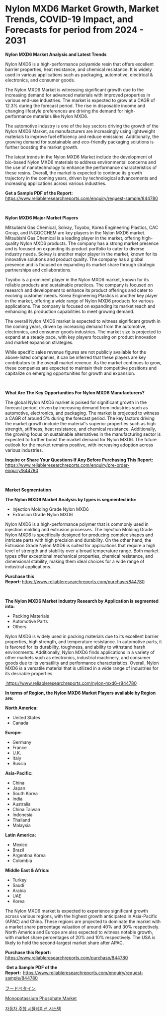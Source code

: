 <p><h1>Nylon MXD6 Market Growth, Market Trends, COVID-19 Impact, and Forecasts for period from 2024 - 2031</h1></p><p><strong>Nylon MXD6 Market Analysis and Latest Trends</strong></p>
<p><p>Nylon MXD6 is a high-performance polyamide resin that offers excellent barrier properties, heat resistance, and chemical resistance. It is widely used in various applications such as packaging, automotive, electrical & electronics, and consumer goods.</p><p>The Nylon MXD6 Market is witnessing significant growth due to the increasing demand for advanced materials with improved properties in various end-use industries. The market is expected to grow at a CAGR of 12.3% during the forecast period. The rise in disposable income and changing lifestyle preferences are driving the demand for high-performance materials like Nylon MXD6.</p><p>The automotive industry is one of the key sectors driving the growth of the Nylon MXD6 Market, as manufacturers are increasingly using lightweight materials to improve fuel efficiency and reduce emissions. Additionally, the growing demand for sustainable and eco-friendly packaging solutions is further boosting the market growth.</p><p>The latest trends in the Nylon MXD6 Market include the development of bio-based Nylon MXD6 materials to address environmental concerns and the use of nanotechnology to enhance the performance characteristics of these resins. Overall, the market is expected to continue its growth trajectory in the coming years, driven by technological advancements and increasing applications across various industries.</p></p>
<p><strong>Get a Sample PDF of the Report:&nbsp;</strong> <a href="https://www.reliableresearchreports.com/enquiry/request-sample/844780">https://www.reliableresearchreports.com/enquiry/request-sample/844780</a></p>
<p>&nbsp;</p>
<p><strong>Nylon MXD6 Major Market Players</strong></p>
<p><p>Mitsubishi Gas Chemical, Solvay, Toyobo, Korea Engineering Plastics, CAC Group, and INGOOCHEM are key players in the Nylon MXD6 market. Mitsubishi Gas Chemical is a leading player in the market, offering high-quality Nylon MXD6 products. The company has a strong market presence and is focused on expanding its product portfolio to cater to diverse industry needs. Solvay is another major player in the market, known for its innovative solutions and product quality. The company has a global presence and is focused on expanding its market share through strategic partnerships and collaborations. </p><p>Toyobo is a prominent player in the Nylon MXD6 market, known for its reliable products and sustainable practices. The company is focused on research and development to enhance its product offerings and cater to evolving customer needs. Korea Engineering Plastics is another key player in the market, offering a wide range of Nylon MXD6 products for various applications. The company is focused on expanding its market reach and enhancing its production capabilities to meet growing demand.</p><p>The overall Nylon MXD6 market is expected to witness significant growth in the coming years, driven by increasing demand from the automotive, electronics, and consumer goods industries. The market size is projected to expand at a steady pace, with key players focusing on product innovation and market expansion strategies. </p><p>While specific sales revenue figures are not publicly available for the above-listed companies, it can be inferred that these players are key contributors to the overall market revenue. As the market continues to grow, these companies are expected to maintain their competitive positions and capitalize on emerging opportunities for growth and expansion.</p></p>
<p>&nbsp;</p>
<p><strong>What Are The Key Opportunities For Nylon MXD6 Manufacturers?</strong></p>
<p><p>The global Nylon MXD6 market is poised for significant growth in the forecast period, driven by increasing demand from industries such as automotive, electronics, and packaging. The market is projected to witness a CAGR of around 5% during the forecast period. The key factors driving the market growth include the material's superior properties such as high strength, stiffness, heat resistance, and chemical resistance. Additionally, the growing focus on sustainable alternatives in the manufacturing sector is expected to further boost the market demand for Nylon MXD6. The future outlook for the market remains positive, with increasing adoption across various industries.</p></p>
<p><strong>Inquire or Share Your Questions If Any Before Purchasing This Report:</strong> <a href="https://www.reliableresearchreports.com/enquiry/pre-order-enquiry/844780">https://www.reliableresearchreports.com/enquiry/pre-order-enquiry/844780</a></p>
<p>&nbsp;</p>
<p><strong>Market Segmentation</strong></p>
<p><strong>The Nylon MXD6 Market Analysis by types is segmented into:</strong></p>
<p><ul><li>Injection Molding Grade Nylon MXD6</li><li>Extrusion Grade Nylon MXD6</li></ul></p>
<p><p>Nylon MXD6 is a high-performance polymer that is commonly used in injection molding and extrusion processes. The Injection Molding Grade Nylon MXD6 is specifically designed for producing complex shapes and intricate parts with high precision and durability. On the other hand, the Extrusion Grade Nylon MXD6 is suited for applications that require a high level of strength and stability over a broad temperature range. Both market types offer exceptional mechanical properties, chemical resistance, and dimensional stability, making them ideal choices for a wide range of industrial applications.</p></p>
<p><strong>Purchase this Report:&nbsp;</strong><a href="https://www.reliableresearchreports.com/purchase/844780">https://www.reliableresearchreports.com/purchase/844780</a></p>
<p>&nbsp;</p>
<p><strong>The Nylon MXD6 Market Industry Research by Application is segmented into:</strong></p>
<p><ul><li>Packing Materials</li><li>Automotive Parts</li><li>Others</li></ul></p>
<p><p>Nylon MXD6 is widely used in packing materials due to its excellent barrier properties, high strength, and temperature resistance. In automotive parts, it is favored for its durability, toughness, and ability to withstand harsh environments. Additionally, Nylon MXD6 finds applications in a variety of other markets such as electronics, industrial machinery, and consumer goods due to its versatility and performance characteristics. Overall, Nylon MXD6 is a versatile material that is utilized in a wide range of industries for its desirable properties.</p></p>
<p><a href="https://www.reliableresearchreports.com/nylon-mxd6-r844780">&nbsp;https://www.reliableresearchreports.com/nylon-mxd6-r844780</a></p>
<p><strong>In terms of Region, the Nylon MXD6 Market Players available by Region are:</strong></p>
<p>
    <p> <strong> North America: </strong>
        <ul>
            <li>United States</li>
            <li>Canada</li>
        </ul>
        </p> 
    <p> <strong> Europe: </strong>
        <ul>
            <li>Germany</li>
            <li>France</li>
            <li>U.K.</li>
            <li>Italy</li>
            <li>Russia</li>
        </ul>
        </p> 
    <p> <strong> Asia-Pacific: </strong>
        <ul>
            <li>China</li>
            <li>Japan</li>
            <li>South Korea</li>
            <li>India</li>
            <li>Australia</li>
            <li>China Taiwan</li>
            <li>Indonesia</li>
            <li>Thailand</li>
            <li>Malaysia</li>
        </ul>
        </p> 
    <p> <strong> Latin America: </strong>
        <ul>
            <li>Mexico</li>
            <li>Brazil</li>
            <li>Argentina Korea</li>
            <li>Colombia</li>
        </ul>
        </p> 
    <p> <strong> Middle East & Africa: </strong>
        <ul>
            <li>Turkey</li>
            <li>Saudi</li>
            <li>Arabia</li>
            <li>UAE</li>
            <li>Korea</li>
        </ul>
    </p>
    </p>
<p><p>The Nylon MXD6 market is expected to experience significant growth across various regions, with the highest growth anticipated in Asia-Pacific (APAC) and China. These regions are projected to dominate the market with a market share percentage valuation of around 40% and 30% respectively. North America and Europe are also expected to witness notable growth, with market share percentages of 20% and 10% respectively. The USA is likely to hold the second-largest market share after APAC.</p></p>
<p><strong>Purchase this Report: </strong><a href="https://www.reliableresearchreports.com/purchase/844780">https://www.reliableresearchreports.com/purchase/844780</a></p>
<p>&nbsp;<strong>Get a Sample PDF of the Report:&nbsp;&nbsp;</strong><a href="https://www.reliableresearchreports.com/enquiry/request-sample/844780">https://www.reliableresearchreports.com/enquiry/request-sample/844780</a></p>
<p><strong></strong></p>
<p><p><a href="https://medium.com/@pedrogers56456/%E9%A3%9F%E5%93%81%E3%83%99%E3%82%BF%E3%82%A4%E3%83%B3%E5%B8%82%E5%A0%B4%E3%81%AE%E6%96%B0%E8%88%88%E3%83%88%E3%83%AC%E3%83%B3%E3%83%89%E3%81%A8%E5%B0%86%E6%9D%A5%E3%81%AE%E5%B1%95%E6%9C%9B-%E6%9C%9F%E9%96%93%E3%81%AF2024%E5%B9%B4%E3%81%8B%E3%82%892031%E5%B9%B4%E3%81%BE%E3%81%A7-58ab01eaa976">フードベタイン</a></p><p><a href="https://github.com/santosh758595/Market-Research-Report-List-5/blob/main/monopotassium-phosphate-market.md">Monopotassium Phosphate Market</a></p><p><a href="https://github.com/langcat852024/Market-Research-Report-List-1/blob/main/3525698119218.md">자동차 주행 시뮬레이션 시스템</a></p></p>